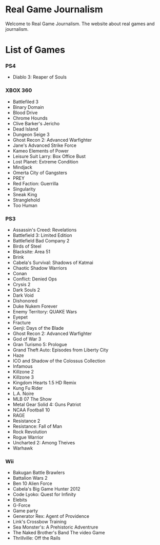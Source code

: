 # Real Game Journalism

Welcome to Real Game Journalism. The website about real games and journalism.

# List of Games

### PS4
* Diablo 3: Reaper of Souls

### XBOX 360
* Battlefiled 3
* Binary Domain
* Blood Drive
* Chrome Hounds
* Clive Barker's Jericho
* Dead Island
* Dungeon Seige 3
* Ghost Recon 2: Advanced Warfighter
* Jane's Advanced Strike Force
* Kameo Elements of Power
* Leisure Suit Larry: Box Office Bust
* Lost Planet: Extreme Condition
* Mindjack
* Omerta City of Gangsters
* PREY
* Red Faction: Guerrilla
* Singularity
* Sneak King
* Stranglehold
* Too Human

### PS3
* Assassin's Creed: Revelations
* Battlefield 3: Limited Edition
* Battlefield Bad Company 2
* Birds of Steel
* Blacksite: Area 51
* Brink
* Cabela's Survival: Shadows of Katmai
* Chaotic Shadow Warriors
* Conan
* Conflict: Denied Ops
* Crysis 2
* Dark Souls 2
* Dark Void
* Dishonored
* Duke Nukem Forever
* Enemy Territory: QUAKE Wars
* Eyepet
* Fracture
* Genji: Days of the Blade
* Ghost Recon 2: Advanced Warfighter
* God of War 3
* Gran Turismo 5: Prologue
* Grand Theft Auto: Episodes from Liberty City
* Haze
* ICO and Shadow of the Colossus Collection
* Infamous
* Killzone 2
* Killzone 3
* Kingdom Hearts 1.5 HD Remix
* Kung Fu Rider
* L.A. Noire
* MLB 07 The Show
* Metal Gear Solid 4: Guns Patriot
* NCAA Football 10
* RAGE
* Resistance 2
* Resistance: Fall of Man
* Rock Revolution
* Rogue Warrior
* Uncharted 2: Among Theives
* Warhawk

### Wii
* Bakugan Battle Brawlers
* Battalion Wars 2
* Ben 10 Alien Force
* Cabela's Big Game Hunter 2012
* Code Lyoko: Quest for Infinity
* Elebits
* G-Force
* Game party
* Generator Rex: Agent of Providence
* Link's Crossbow Training
* Sea Monster's: A Prehistoric Adventrure
* The Naked Brother's Band The video Game
* Thrillville: Off the Rails
